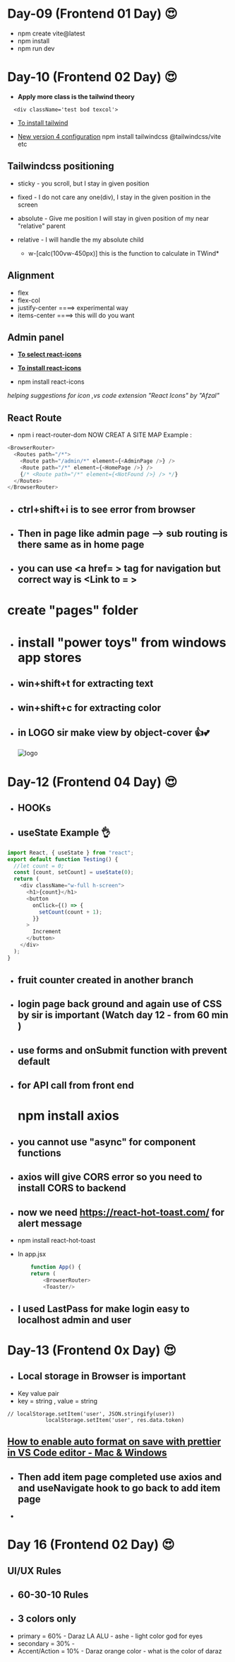 # Day-09 (Frontend 01 Day) 😍

- npm create vite@latest
- npm install
- npm run dev

# Day-10 (Frontend 02 Day) 😍

- **Apply more class is the tailwind theory**

```
  <div className='test bod texcol'>
```

- [To install tailwind](https://tailwindcss.com/docs/installation/using-vite)

- [New version 4 configuration](https://www.youtube.com/watch?v=HumgygfEK6s)
  npm install tailwindcss @tailwindcss/vite etc

## Tailwindcss positioning

- sticky - you scroll, but I stay in given position
- fixed - I do not care any one(div), I stay in the given position in the screen

- absolute - Give me position I will stay in given position of my near "relative" parent
- relative - I will handle the my absolute child

  - w-[calc(100vw-450px)] this is the function to calculate in TWind\*

## Alignment

- flex
- flex-col
- justify-center ====> experimental way
- items-center ====> this will do you want

## Admin panel

- [**To select react-icons**](https://react-icons.github.io/react-icons/)
- [**To install react-icons**](https://www.npmjs.com/package/react-icons)

- npm install react-icons

_helping suggestions for icon ,vs code extension "React Icons" by "Afzal"_

## React Route

- npm i react-router-dom
  <BrowserRouter></BrowserRouter>
  NOW CREAT A SITE MAP
  Example :

```js
<BrowserRouter>
  <Routes path="/*">
    <Route path="/admin/*" element={<AdminPage />} />
    <Route path="/*" element={<HomePage />} />
    {/* <Route path="/*" element={<NotFound />} /> */}
  </Routes>
</BrowserRouter>
```

- ## **ctrl+shift+i is to see error from browser**
- ## Then in page like admin page --> sub routing is there same as in home page

- ## you can use <a href= > tag for navigation but correct way is <Link to = >

# create "pages" folder

- # install "power toys" from windows app stores
- ## win+shift+t for extracting text
- ## win+shift+c for extracting color

- ## in LOGO sir make view by object-cover 👍💕
    <img src="/logo.png" alt="logo" className="w-[100px] h-[100px] border-4 object-cover absolute left-1" />

# Day-12 (Frontend 04 Day) 😍

- ## HOOKs
- ## useState Example 👌

```js
import React, { useState } from "react";
export default function Testing() {
  //let count = 0;
  const [count, setCount] = useState(0);
  return (
    <div className="w-full h-screen">
      <h1>{count}</h1>
      <button
        onClick={() => {
          setCount(count + 1);
        }}
      >
        Increment
      </button>
    </div>
  );
}
```

- ## fruit counter created in another branch

- ## login page back ground and again use of CSS by sir is important (Watch day 12 - from 60 min )

- ## use forms and onSubmit function with prevent default

- ## for API call from front end

  # npm install axios

- ## you cannot use "async" for component functions

- ## axios will give CORS error so you need to install CORS to backend

- ## now we need https://react-hot-toast.com/ for alert message
- npm install react-hot-toast

- In app.jsx

  ```js
      function App() {
      return (
          <BrowserRouter>
          <Toaster/>

  ```

- ## I used LastPass for make login easy to localhost admin and user

# Day-13 (Frontend 0x Day) 😍

- ## Local storage in Browser is important
- Key value pair
- key = string , value = string

```
// localStorage.setItem('user', JSON.stringify(user))
            localStorage.setItem('user', res.data.token)
```

## [How to enable auto format on save with prettier in VS Code editor - Mac & Windows](https://www.youtube.com/watch?v=zd_aDbwr4pY)

- ## Then add item page completed use axios and and useNavigate hook to go back to add item page
-

# Day 16 (Frontend 02 Day) 😍

## UI/UX Rules

- ## 60-30-10 Rules
- ## 3 colors only
- primary = 60% - Daraz LA ALU - ashe - light color god for eyes
- secondary = 30% -
- Accent/Action = 10% - Daraz orange color - what is the color of daraz
